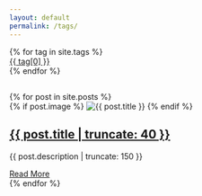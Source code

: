 ```yaml
---
layout: default
permalink: /tags/
---
```


<!-- <h1>Tags</h1> -->

<div class="tags-container">
  {% for tag in site.tags %}
    <div class="tag-card">
      <a href="{{ site.baseurl }}/tags/?tag={{ tag[0] | slugify }}" class="tag-link">{{ tag[0] }}</a>
    </div>
  {% endfor %}
</div>

<h2 id="tag-title"></h2>
<div style="margin-top:20px; margin-bottom:20px" class="posts-container">
  {% for post in site.posts %}
    <div class="post-card" data-tags="{{ post.tags | join: ',' }}">
      {% if post.image %}
        <img src="{{ post.image | absolute_url }}" alt="{{ post.title }}">
      {% endif %}
      <h2><a href="{{ post.url | absolute_url }}">{{ post.title | truncate: 40 }}</a></h2>
      <p class="discription">{{ post.description | truncate: 150 }}</p>
      <a href="{{ post.url | absolute_url }}" class="read-more">Read More</a>
    </div>
  {% endfor %}
</div>

<script>
  document.addEventListener('DOMContentLoaded', function() {
    const urlParams = new URLSearchParams(window.location.search);
    const tag = urlParams.get('tag');

    if (tag) {
      // Set tag title
      document.getElementById('tag-title').textContent = 'Posts tagged with "' + tag + '"';

      // Highlight the active tag-card
      const tagCards = document.querySelectorAll('.tag-card');
      tagCards.forEach(function(card) {
        if (card.textContent.trim().toLowerCase() === tag.toLowerCase()) {
          card.classList.add('active');
        }
      });

      // Filter posts by tag
      const posts = document.querySelectorAll('.post-card');
      posts.forEach(function(post) {
        if (post.getAttribute('data-tags').includes(tag)) {
          post.style.display = 'block';
        } else {
          post.style.display = 'none';
        }
      });
    } else {
      // If no tag is selected, hide the posts section
      document.getElementById('tag-title').style.display = 'none';
    }
  });
</script>


